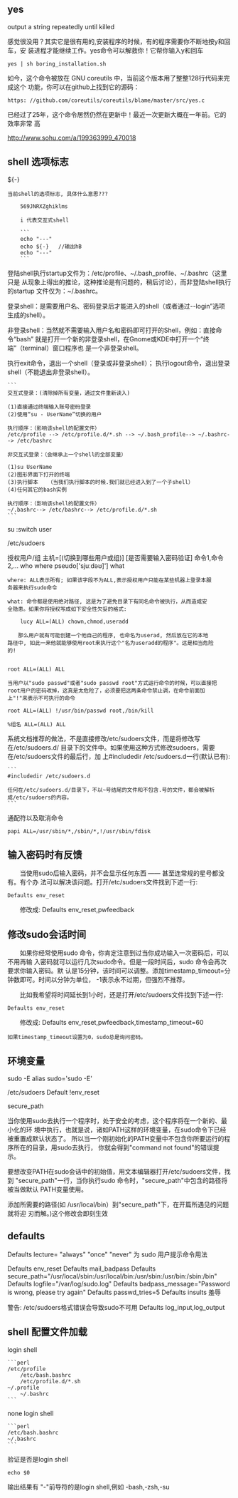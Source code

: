 ## yes

output a string repeatedly until killed

感觉很没用？其实它是很有用的,安装程序的时候，有的程序需要你不断地按y和回车，安
装进程才能继续工作。yes命令可以解救你！它帮你输入y和回车

```
yes | sh boring_installation.sh

```

如今，这个命令被放在 GNU coreutils 中，当前这个版本用了整整128行代码来完成这个
功能，你可以在github上找到它的源码：

    https: //github.com/coreutils/coreutils/blame/master/src/yes.c

已经过了25年，这个命令居然仍然在更新中！最近一次更新大概在一年前。它的效率非常
高

http://www.sohu.com/a/199363999_470018

## shell 选项标志

${-}

    当前shell的选项标志, 具体什么意思???

        569JNRXZghiklms
        
        i 代表交互式shell
        
        ```
        echo "---"
        echo ${-}   //输出hB
        echo "---"
        ```

登陆shell执行startup文件为：/etc/profile、~/.bash_profile、~/.bashrc（这里只是
从现象上得出的推论，这种推论是有问题的，稍后讨论），而非登陆shell执行的startup
文件仅为：~/.bashrc。

登录shell：是需要用户名、密码登录后才能进入的shell（或者通过--login”选项生成的shell）。

非登录shell：当然就不需要输入用户名和密码即可打开的Shell，例如：直接命令“bash”
就是打开一个新的非登录shell，在Gnome或KDE中打开一个“终端”（terminal）窗口程序也
是一个非登录shell。

执行exit命令，退出一个shell（登录或非登录shell）；
执行logout命令，退出登录shell（不能退出非登录shell）。

    ```
    交互式登录：(清除掉所有变量，通过文件重新读入)

    (1)直接通过终端输入账号密码登录
    (2)使用“su - UserName”切换的用户

    执行顺序：（影响该shell的配置文件）
    /etc/profile --> /etc/profile.d/*.sh --> ~/.bash_profile--> ~/.bashrc--> /etc/bashrc

    非交互式登录：（会继承上一个shell的全部变量）

    (1)su UserName
    (2)图形界面下打开的终端
    (3)执行脚本   （当我们执行脚本的时候.我们就已经进入到了一个子shell）
    (4)任何其它的bash实例

    执行顺序：（影响该shell的配置文件）
    ~/.bashrc--> /etc/bashrc--> /etc/profile.d/*.sh
    ```

su :switch user

/etc/sudoers

授权用户/组 主机=[(切换到哪些用户或组)] [是否需要输入密码验证] 命令1,命令2,...
who where pseudo['sjuːdəʊ]'] what

    where: ALL表示所有; 如果该字段不为ALL,表示授权用户只能在某些机器上登录本服
    务器来执行sudo命令

    what: 命令都是使用绝对路径, 这是为了避免目录下有同名命令被执行，从而造成安
    全隐患。如果你将授权写成如下安全性欠妥的格式:

        lucy ALL=(ALL) chown,chmod,useradd

    　　那么用户就有可能创建一个他自己的程序, 也命名为userad, 然后放在它的本地
    路径中, 如此一来他就能够使用root来执行这个"名为useradd的程序"。这是相当危险
    的!


    root ALL=(ALL) ALL

    当用户以"sudo passwd"或者"sudo passwd root"方式运行命令的时候，可以直接把
    root用户的密码改掉，这真是太危险了，必须要把这两条命令禁止调，在命令前面加
    上"!"来表示不可执行的命令

    root ALL=(ALL) !/usr/bin/passwd root,/bin/kill

    %组名 ALL=(ALL) ALL


系统文档推荐的做法，不是直接修改/etc/sudoers文件，而是将修改写在/etc/sudoers.d/
目录下的文件中。如果使用这种方式修改sudoers，需要在/etc/sudoers文件的最后行，加
上#includedir /etc/sudoers.d一行(默认已有):

    ```
    #includedir /etc/sudoers.d

    任何在/etc/sudoers.d/目录下，不以~号结尾的文件和不包含.号的文件，都会被解析
    成/etc/sudoers的内容。
    ```

通配符以及取消命令

    papi ALL=/usr/sbin/*,/sbin/*,!/usr/sbin/fdisk

## 输入密码时有反馈

　　当使用sudo后输入密码，并不会显示任何东西 —— 甚至连常规的星号都没有。有个办
法可以解决该问题。打开/etc/sudoers文件找到下述一行:

    Defaults env_reset
　　修改成:
    Defaults env_reset,pwfeedback

## 修改sudo会话时间

　　如果你经常使用sudo 命令，你肯定注意到过当你成功输入一次密码后，可以不用再输
入密码就可以运行几次sudo命令。但是一段时间后，sudo 命令会再次要求你输入密码。默
认是15分钟，该时间可以调整。添加timestamp_timeout=分钟数即可。时间以分钟为单位，
-1表示永不过期，但强烈不推荐。

　　比如我希望将时间延长到1小时，还是打开/etc/sudoers文件找到下述一行:

    Defaults env_reset
　　修改成:
    Defaults env_reset,pwfeedback,timestamp_timeout=60

    如果timestamp_timeout设置为0，sudo总是询问密码。

## 环境变量

sudo -E 
alias sudo='sudo -E'

/etc/sudoers 
    Default !env_reset

secure_path

当你使用sudo去执行一个程序时，处于安全的考虑，这个程序将在一个新的、最小化的环
境中执行，也就是说，诸如PATH这样的环境变量，在sudo命令下已经被重置成默认状态了。
所以当一个刚初始化的PATH变量中不包含你所要运行的程序所在的目录，用sudo去执行，
你就会得到"command not found"的错误提示。

要想改变PATH在sudo会话中的初始值，用文本编辑器打开/etc/sudoers文件，找到
"secure_path"一行，当你执行sudo 命令时，"secure_path"中包含的路径将被当做默认
PATH变量使用。

添加所需要的路径(如 /usr/local/bin）到"secure_path"下，在开篇所遇见的问题就将迎
刃而解。)这个修改会即刻生效

## defaults

Defaults    lecture=
    "always"
    "once"
    "never"
    为 sudo 用户提示命令用法

Defaults    env_reset
Defaults    mail_badpass
Defaults    secure_path="/usr/local/sbin:/usr/local/bin:/usr/sbin:/usr/bin:/sbin:/bin"
Defaults    logfile="/var/log/sudo.log"
Defaults    badpass_message="Password is wrong, please try again"
Defaults    passwd_tries=5
Defaults    insults 羞辱

警告: /etc/sudoers格式错误会导致sudo不可用
Defaults    log_input,log_output


## shell 配置文件加载

login shell

    ```perl
    /etc/profile
        /etc/bash.bashrc
        /etc/profile.d/*.sh
    ~/.profile
        ~/.bashrc
    ```

none login shell

    ```perl
    /etc/bash.bashrc
    ~/.bashrc
    ```

验证是否是login shell

    echo $0

输出结果有 "-"前导符的是login shell,例如 -bash,-zsh,-su
